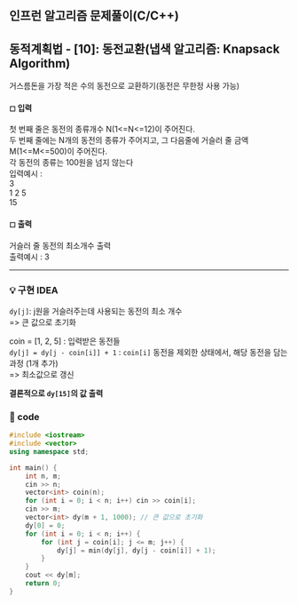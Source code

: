 ## 인프런 알고리즘 문제풀이(C/C++)

## 동적계획법 - [10]: 동전교환(냅색 알고리즘: Knapsack Algorithm)

거스름돈을 가장 적은 수의 동전으로 교환하기(동전은 무한정 사용 가능)

#### ◻ 입력

첫 번째 줄은 동전의 종류개수 N(1<=N<=12)이 주어진다. <br>
두 번째 줄에는 N개의 동전의 종류가 주어지고, 그 다음줄에 거슬러 줄 금액 M(1<=M<=500)이 주어진다. <br>
각 동전의 종류는 100원을 넘지 않는다<br>
입력예시 : <br>
3 <br>
1 2 5<br>
15 <br>

#### ◻ 출력

거슬러 줄 동전의 최소개수 출력<br>
출력예시 : 3

---

### 💡 구현 IDEA

`dy[j]`: j원을 거슬러주는데 사용되는 동전의 최소 개수<br>
=> 큰 값으로 초기화<br>

coin = [1, 2, 5] : 입력받은 동전들 <br>
`dy[j] = dy[j - coin[i]] + 1` : `coin[i]` 동전을 제외한 상태에서, 해당 동전을 담는 과정 (1개 추가)<br>
=> 최소값으로 갱신<br>

**결론적으로 `dy[15]`의 값 출력**

### 🤠 code

```c++
#include <iostream>
#include <vector>
using namespace std;

int main() {
	int n, m;
	cin >> n;
	vector<int> coin(n);
	for (int i = 0; i < n; i++) cin >> coin[i];
	cin >> m;
	vector<int> dy(m + 1, 1000); // 큰 값으로 초기화
	dy[0] = 0;
	for (int i = 0; i < n; i++) {
		for (int j = coin[i]; j <= m; j++) {
			dy[j] = min(dy[j], dy[j - coin[i]] + 1);
		}
	}
	cout << dy[m];
	return 0;
}
```
